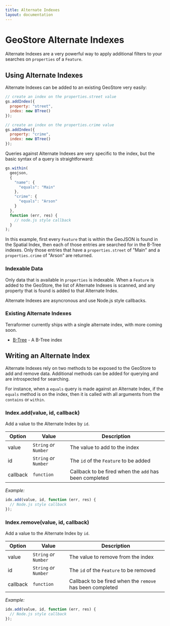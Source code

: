 ```yaml
---
title: Alternate Indexes
layout: documentation
---
```


# GeoStore Alternate Indexes

Alternate Indexes are a very powerful way to apply additional filters to your searches on `properties` of a `Feature`.

## Using Alternate Indexes

Alternate Indexes can be added to an existing GeoStore very easily:

```js
// create an index on the properties.street value
gs.addIndex({
  property: "street",
  index: new BTree()
});

// create an index on the properties.crime value
gs.addIndex({
  property: "crime",
  index: new BTree()
});
```

Queries against Alternate Indexes are very specific to the index, but the basic syntax of a query is straightforward:

```js
gs.within(
  geojson,
  {
    "name": {
      "equals": "Main"
    },
    "crime": {
      "equals": "Arson"
    }
  },
  function (err, res) {
    // node.js style callback
  }
);
```

In this example, first every `Feature` that is within the GeoJSON is found in the Spatial Index, then each of those entries are searched for in the B-Tree indexes.  Only those entries that have a `properties.street` of "Main" and a `properties.crime` of "Arson" are returned.

### Indexable Data

Only data that is available in `properties` is indexable.  When a `Feature` is added to the GeoStore, the list of Alternate Indexes is scanned, and any property that is found is added to that Alternate Index.

Alternate Indexes are asyncronous and use Node.js style callbacks.

### Existing Alternate Indexes

Terraformer currently ships with a single alternate index, with more coming soon.

* [B-Tree](https://github.com/JerrySievert/terraformer-geostore-index-btree) - A B-Tree index 

## Writing an Alternate Index

Alternate Indexes rely on two methods to be exposed to the GeoStore to add and remove data.  Additional methods can be added for querying and are introspected for searching.

For instance, when a `equals` query is made against an Alternate Index, if the `equals` method is on the index, then it is called with all arguments from the `contains` or `within`.

### Index.add(value, id, callback)

Add a value to the Alternate Index by `id`.

| Option | Value | Description |
| --- | --- | --- |
| value | `String` _or_ `Number` | The value to add to the index |
| id | `String` _or_ `Number` | The `id` of the `Feature` to be added |
| callback | `function` | Callback to be fired when the `add` has been completed |

_Example:_

```js
idx.add(value, id, function (err, res) {
  // Node.js style callback
});
```

### Index.remove(value, id, callback)

Add a value to the Alternate Index by `id`.

| Option | Value | Description |
| --- | --- | --- |
| value | `String` _or_ `Number` | The value to remove from the index |
| id | `String` _or_ `Number` | The `id` of the `Feature` to be removed |
| callback | `function` | Callback to be fired when the `remove` has been completed |

_Example:_

```js
idx.add(value, id, function (err, res) {
  // Node.js style callback
});
```
